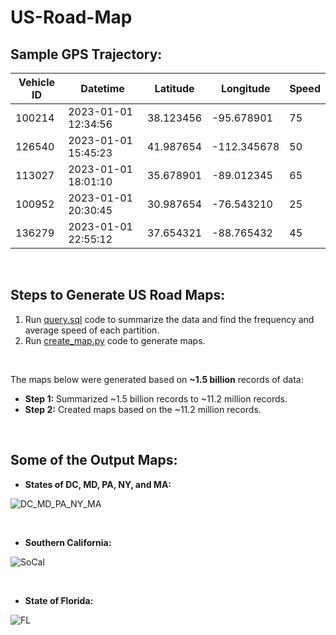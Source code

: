 # US-Road-Map

## Sample GPS Trajectory:

| Vehicle ID | Datetime            | Latitude       | Longitude       | Speed |
|------------|---------------------|----------------|-----------------|-------|
|   100214   | 2023-01-01 12:34:56 | 38.123456      | -95.678901      |  75   |
|   126540   | 2023-01-01 15:45:23 | 41.987654      | -112.345678     |  50   |
|   113027   | 2023-01-01 18:01:10 | 35.678901      | -89.012345      |  65   |
|   100952   | 2023-01-01 20:30:45 | 30.987654      | -76.543210      |  25   |
|   136279   | 2023-01-01 22:55:12 | 37.654321      | -88.765432      |  45   |

<br>

## Steps to Generate US Road Maps:

1. Run [query.sql](query.sql) code to summarize the data and find the frequency and average speed of each partition.
2. Run [create_map.py](create_map.py) code to generate maps.

<br>

The maps below were generated based on **~1.5 billion** records of data:

- **Step 1:** Summarized ~1.5 billion records to ~11.2 million records.
- **Step 2:** Created maps based on the ~11.2 million records.

<br>

## Some of the Output Maps:

- **States of DC, MD, PA, NY, and MA:**

![DC_MD_PA_NY_MA](https://github.com/malamdar90/US-Road-Map/assets/87002822/0c4ea967-4c5e-471f-aa00-3b5ed2223525)

<br>

- **Southern California:**

![SoCal](https://github.com/malamdar90/US-Road-Map/assets/87002822/1056a0f2-24d7-49a2-8760-fd5ad8e652be)

<br>

- **State of Florida:**

![FL](https://github.com/malamdar90/US-Road-Map/assets/87002822/fb86c3a8-a919-4169-a69f-41eadf8da944)
